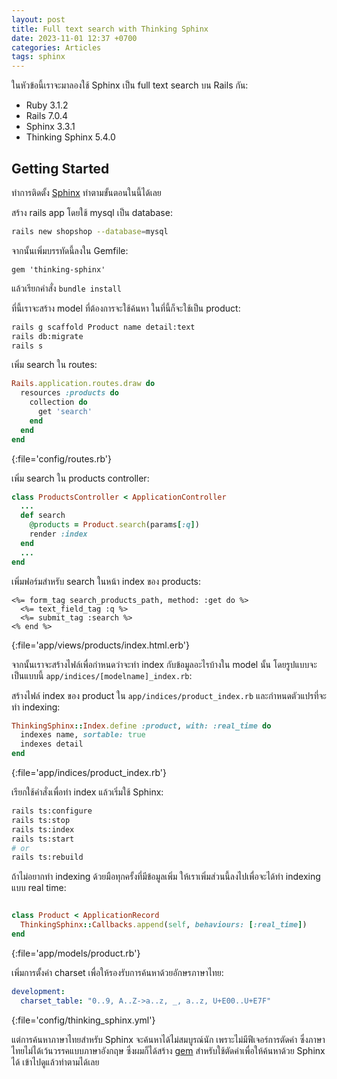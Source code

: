 ```yaml
---
layout: post
title: Full text search with Thinking Sphinx
date: 2023-11-01 12:37 +0700
categories: Articles
tags: sphinx
---
```


ในหัวข้อนี้เราจะมาลองใช้ Sphinx เป็น full text search บน Rails กัน:

- Ruby 3.1.2
- Rails 7.0.4
- Sphinx 3.3.1
- Thinking Sphinx 5.4.0

## Getting Started
ทำการติดตั้ง [Sphinx](https://freelancing-gods.com/thinking-sphinx/v5/installing_sphinx.html) ทำตามขั้นตอนในนี้ได้เลย

สร้าง rails app โดยใช้ mysql เป็น database:

```bash
rails new shopshop --database=mysql
```

จากนั้นเพิ่มบรรทัดนี้ลงใน Gemfile:

```
gem 'thinking-sphinx'
```

แล้วเรียกคำสั่ง `bundle install`

ที่นี้เราจะสร้าง model ที่ต้องการจะใช้ค้นหา ในที่นี้ก็จะใช้เป็น product:

```bash
rails g scaffold Product name detail:text
rails db:migrate
rails s
```

เพิ่ม search ใน routes:

```ruby
Rails.application.routes.draw do
  resources :products do
    collection do
      get 'search'
    end
  end
end
```
{:file='config/routes.rb'}

เพิ่ม search ใน products controller:

```ruby
class ProductsController < ApplicationController
  ...
  def search
    @products = Product.search(params[:q])
    render :index
  end
  ...
end
```

เพิ่มฟอร์มสำหรับ search ในหน้า index ของ products:

```erb
<%= form_tag search_products_path, method: :get do %>
  <%= text_field_tag :q %>
  <%= submit_tag :search %>
<% end %>
```
{:file='app/views/products/index.html.erb'}

จากนั้นเราจะสร้างไฟล์เพื่อกำหนดว่าจะทำ index กับข้อมูลอะไรบ้างใน model นั้น โดยรูปแบบจะเป็นแบบนี้ `app/indices/[modelname]_index.rb`:

สร้างไฟล์ index ของ product ใน `app/indices/product_index.rb` และกำหนดตัวแปรที่จะทำ indexing:

```ruby
ThinkingSphinx::Index.define :product, with: :real_time do
  indexes name, sortable: true
  indexes detail
end
```
{:file='app/indices/product_index.rb'}

เรียกใช้คำสั่งเพื่อทำ index แล้วเริ่มใช้ Sphinx:

```bash
rails ts:configure
rails ts:stop
rails ts:index
rails ts:start
# or
rails ts:rebuild
```

ถ้าไม่อยากทำ indexing ด้วยมือทุกครั้งที่มีข้อมูลเพิ่ม ให้เราเพิ่มส่วนนี้ลงไปเพื่อจะได้ทำ indexing แบบ real time:

```ruby

class Product < ApplicationRecord
  ThinkingSphinx::Callbacks.append(self, behaviours: [:real_time])
end
```
{:file='app/models/product.rb'}

เพิ่มการตั้งค่า charset เพื่อให้รองรับการค้นหาด้วยอักษรภาษาไทย:

```yaml
development:
  charset_table: "0..9, A..Z->a..z, _, a..z, U+E00..U+E7F"
```
{:file='config/thinking_sphinx.yml'}

แต่การค้นหาภาษาไทยสำหรับ Sphinx จะค้นหาได้ไม่สมบูรณ์นัก เพราะไม่มีฟีเจอร์การตัดคำ ซึ่งภาษาไทยไม่ได้เว้นวรรคแบบภาษาอังกฤษ ซึ่งผมก็ได้สร้าง [gem](https://github.com/phuwanart/thbrk) สำหรับใช้ตัดคำเพื่อให้ค้นหาด้วย Sphinx ได้ เข้าไปดูแล้วทำตามได้เลย
